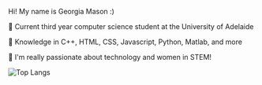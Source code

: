 Hi! My name is Georgia Mason :)

  📗 Current third year computer science student at the University of Adelaide

  🤍 Knowledge in C++, HTML, CSS, Javascript, Python, Matlab, and more

  💫 I'm really passionate about technology and women in STEM! 

![Top Langs](https://github-readme-stats.vercel.app/api/top-langs/?username=georgiapoppy&layout=compact)
